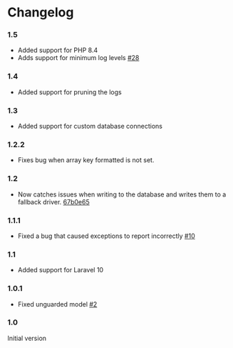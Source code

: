# Changelog

### 1.5

- Added support for PHP 8.4
- Adds support for minimum log levels [#28](https://github.com/yoeriboven/laravel-log-db/pull/28)

### 1.4
- Added support for pruning the logs

### 1.3
- Added support for custom database connections

### 1.2.2
- Fixes bug when array key formatted is not set.

### 1.2
- Now catches issues when writing to the database and writes them to a fallback driver. [67b0e65](https://github.com/yoeriboven/laravel-log-db/commit/67b0e658dccdc0ec44f3e80734e9535bb9d8cdb2)

### 1.1.1
- Fixed a bug that caused exceptions to report incorrectly [#10](https://github.com/yoeriboven/laravel-log-db/pull/10)

### 1.1
- Added support for Laravel 10

### 1.0.1
- Fixed unguarded model [#2](https://github.com/yoeriboven/laravel-log-db/issues/2)

### 1.0 
Initial version
